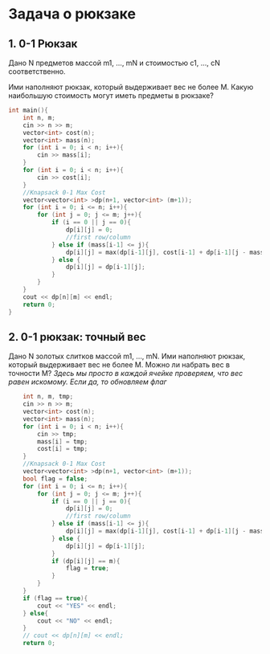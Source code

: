 # Задача о рюкзаке

## 1. 0-1 Рюкзак
Дано N предметов массой m1, …, mN и стоимостью c1, …, cN соответственно.

Ими наполняют рюкзак, который выдерживает вес не более M. Какую наибольшую стоимость могут иметь предметы в рюкзаке?

```cpp
int main(){
	int n, m;
	cin >> n >> m;
	vector<int> cost(n);
	vector<int> mass(n);
	for (int i = 0; i < n; i++){
		cin >> mass[i];
	}
	for (int i = 0; i < n; i++){
		cin >> cost[i];
	}
	//Knapsack 0-1 Max Cost
	vector<vector<int> >dp(n+1, vector<int> (m+1));
	for (int i = 0; i <= n; i++){
		for (int j = 0; j <= m; j++){
			if (i == 0 || j == 0){
				dp[i][j] = 0;
				//first row/column
			} else if (mass[i-1] <= j){
				dp[i][j] = max(dp[i-1][j], cost[i-1] + dp[i-1][j - mass[i-1]]);
			} else {
				dp[i][j] = dp[i-1][j];
			}
		}
	}
	cout << dp[n][m] << endl;
	return 0;
}
```

## 2. 0-1 рюкзак: точный вес
Дано N золотых слитков массой m1, …, mN. Ими наполняют рюкзак, который выдерживает вес не более M. Можно ли набрать вес в точности M?
*Здесь мы просто в каждой ячейке проверяем, что вес равен искомому. Если да, то обновляем флаг*

```cpp
	int n, m, tmp;
	cin >> n >> m;
	vector<int> cost(n);
	vector<int> mass(n);
	for (int i = 0; i < n; i++){
		cin >> tmp;
		mass[i] = tmp;
		cost[i] = tmp;
	}
	//Knapsack 0-1 Max Cost
	vector<vector<int> >dp(n+1, vector<int> (m+1));
	bool flag = false;
	for (int i = 0; i <= n; i++){
		for (int j = 0; j <= m; j++){
			if (i == 0 || j == 0){
				dp[i][j] = 0;
				//first row/column
			} else if (mass[i-1] <= j){
				dp[i][j] = max(dp[i-1][j], cost[i-1] + dp[i-1][j - mass[i-1]]);
			} else {
				dp[i][j] = dp[i-1][j];
			}
			if (dp[i][j] == m){
				flag = true;
			}
		}
	}
	if (flag == true){
		cout << "YES" << endl;
	} else{
		cout <<	"NO" << endl;
	}
	// cout << dp[n][m] << endl;
	return 0;
```